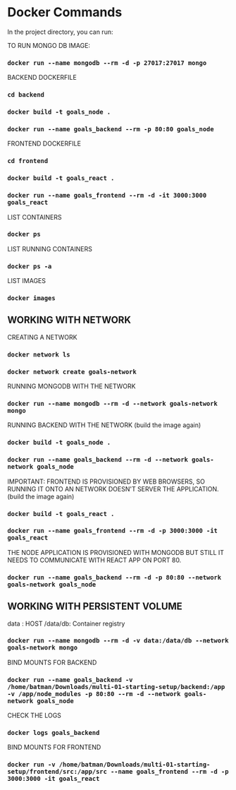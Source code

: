 # Docker Commands
In the project directory, you can run:

TO RUN MONGO DB IMAGE:
### `docker run --name mongodb --rm -d -p 27017:27017 mongo`

BACKEND DOCKERFILE
### `cd backend`

### `docker build -t goals_node .`
### `docker run --name goals_backend --rm -p 80:80 goals_node`

FRONTEND DOCKERFILE
### `cd frontend`
### `docker build -t goals_react .`

### `docker run --name goals_frontend --rm -d -it 3000:3000 goals_react`

LIST CONTAINERS
### `docker ps`

LIST RUNNING CONTAINERS
### `docker ps -a`

LIST IMAGES

### `docker images`

## WORKING WITH NETWORK

CREATING A NETWORK
### `docker network ls`
### `docker network create goals-network`

RUNNING MONGODB WITH THE NETWORK
### `docker run --name mongodb --rm -d --network goals-network mongo`

RUNNING BACKEND WITH THE NETWORK (build the image again)
### `docker build -t goals_node .`
### `docker run --name goals_backend --rm -d --network goals-network goals_node`

IMPORTANT: FRONTEND IS PROVISIONED BY WEB BROWSERS, SO RUNNING IT ONTO AN NETWORK DOESN'T SERVER THE APPLICATION. (build the image again)
### `docker build -t goals_react .`
### `docker run --name goals_frontend --rm -d -p 3000:3000 -it goals_react`

THE NODE APPLICATION IS PROVISIONED WITH MONGODB BUT STILL IT NEEDS TO COMMUNICATE WITH REACT APP ON PORT 80.
### `docker run --name goals_backend --rm -d -p 80:80 --network goals-network goals_node`

## WORKING WITH PERSISTENT VOLUME
data : HOST
/data/db: Container registry 
### `docker run --name mongodb --rm -d -v data:/data/db --network goals-network mongo`

BIND MOUNTS FOR BACKEND
### `docker run --name goals_backend -v /home/batman/Downloads/multi-01-starting-setup/backend:/app -v /app/node_modules -p 80:80 --rm -d --network goals-network goals_node`

CHECK THE LOGS
### `docker logs goals_backend`

BIND MOUNTS FOR FRONTEND

### `docker run -v /home/batman/Downloads/multi-01-starting-setup/frontend/src:/app/src --name goals_frontend --rm -d -p 3000:3000 -it goals_react`


